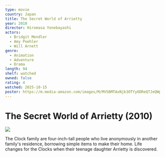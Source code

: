 ```yaml
---
type: movie
country: Japan
title: The Secret World of Arrietty
year: 2010
director: Hiromasa Yonebayashi
actors:
  - Bridgit Mendler
  - Amy Poehler
  - Will Arnett
genre:
  - Animation
  - Adventure
  - Drama
length: 94
shelf: watched
owned: false
rating: 4
watched: 2025-10-15
poster: https://m.media-amazon.com/images/M/MV5BMTAxNjk3OTYyODReQTJeQWpwZ15BbWU3MDgyODY2OTY@._V1_SX300.jpg
---
```


# The Secret World of Arrietty (2010)

![](https://m.media-amazon.com/images/M/MV5BMTAxNjk3OTYyODReQTJeQWpwZ15BbWU3MDgyODY2OTY@._V1_SX300.jpg)

The Clock family are four-inch-tall people who live anonymously in another family's residence, borrowing simple items to make their home. Life changes for the Clocks when their teenage daughter Arrietty is discovered.